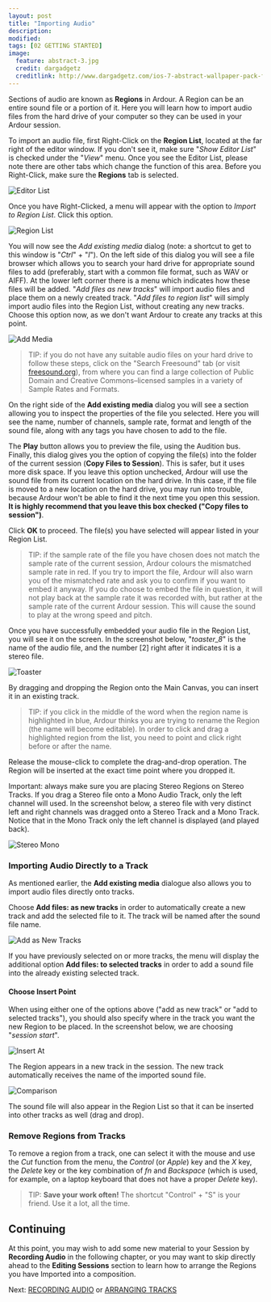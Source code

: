 ```yaml
---
layout: post
title: "Importing Audio"
description:
modified: 
tags: [02 GETTING STARTED]
image:
  feature: abstract-3.jpg
  credit: dargadgetz
  creditlink: http://www.dargadgetz.com/ios-7-abstract-wallpaper-pack-for-iphone-5-and-ipod-touch-retina/
---
```


Sections of audio are known as **Regions** in Ardour. A Region can be an
entire sound file or a portion of it. Here you will learn how to import
audio files from the hard drive of your computer so they can be used in
your Ardour session.

To import an audio file, first Right-Click on the **Region List**,
located at the far right of the editor window. If you don't see it, make
sure "*Show Editor List*" is checked under the "*View*" menu. Once you
see the Editor List, please note there are other tabs which change the
function of this area. Before you Right-Click, make sure the **Regions**
tab is selected.

![Editor List](../images/Ardour3_RegionList_EditorList.png) 

Once you have Right-Clicked, a menu will appear with the option to
*Import to Region List*. Click this option.

![Region List](../images/Ardour_Import_To_Region_List.png) 

You will now see the *Add existing media* dialog (note: a shortcut to
get to this window is "*Ctrl*" + "*I*"). On the left side of this dialog
you will see a file browser which allows you to search your hard drive
for appropriate sound files to add (preferably, start with a common file
format, such as WAV or AIFF). At the lower left corner there is a menu
which indicates how these files will be added. "*Add files as new
tracks*" will import audio files and place them on a newly created
track. "*Add files to region list*" will simply import audio files into
the Region List, without creating any new tracks. Choose this option
now, as we don't want Ardour to create any tracks at this point.

![Add Media](../images/Ardour3_Add_Existing_Media.png) 

> TIP: if you do not have any suitable audio files on your hard drive to
follow these steps, click on the "Search Freesound" tab (or visit
[freesound.org](http://www.freesound.org/)), from where you can find a
large collection of Public Domain and Creative Commons–licensed samples in a variety of
Sample Rates and Formats.

On the right side of the **Add existing media** dialog you will see a
section allowing you to inspect the properties of the file you selected.
Here you will see the name, number of channels, sample rate, format and
length of the sound file, along with any tags you have chosen to add to
the file.

The **Play** button allows you to preview the file, using the Audition
bus. Finally, this dialog gives you the option of copying the file(s)
into the folder of the current session (**Copy Files to Session**). This
is safer, but it uses more disk space. If you leave this option
unchecked, Ardour will use the sound file from its current location on
the hard drive. In this case, if the file is moved to a new location on
the hard drive, you may run into trouble, because Ardour won't be able
to find it the next time you open this session. **It is highly recommend
that you leave this box checked ("Copy files to session")**. 

Click **OK** to proceed. The file(s) you have selected will appear
listed in your Region List.

> TIP: if the sample rate of the file you have chosen does not match the
sample rate of the current session, Ardour colours the mismatched sample
rate in red. If you try to import the file, Ardour will also warn you of
the mismatched rate and ask you to confirm if you want to embed it
anyway. If you do choose to embed the file in question, it will not play
back at the sample rate it was recorded with, but rather at the sample
rate of the current Ardour session. This will cause the sound to play at
the wrong speed and pitch.

Once you have successfully embedded your audio file in the Region List,
you will see it on the screen. In the screenshot below, "*toaster\_8*"
is the name of the audio file, and the number \[2\] right after it
indicates it is a stereo file. 

![Toaster](../images/Ardour3_RegionListToaster.png) 

By dragging and dropping the Region onto the Main Canvas, you can insert
it in an existing track.

> TIP: if you click in the middle of the
word when the region name is highlighted in blue, Ardour thinks you are trying to rename the Region (the name will
become editable). In order to click and drag a highlighted region from the list, you need to point and
click right before or after the name. 

Release the mouse-click to complete the drag-and-drop operation. The
Region will be inserted at the exact time point where you dropped it.

Important: always make sure you are placing Stereo Regions on Stereo
Tracks. If you drag a Stereo file onto a Mono Audio Track, only the left
channel will used. In the screenshot below, a stereo file with very
distinct left and right channels was dragged onto a Stereo Track and a
Mono Track. Notice that in the Mono Track only the left channel is
displayed (and played back).  

![Stereo Mono](../images/Ardour3_StereoMonoComparison.png) 


### Importing Audio Directly to a Track

As mentioned earlier, the **Add existing media** dialogue also allows you
to import audio files directly onto tracks.

Choose **Add files: as new tracks** in order to automatically create
a new track and add the selected file to it. The track will be named
after the sound file name. 

![Add as New Tracks](../images/Ardour3_Add_As_New_Track.png) 

If you have previously selected on or more tracks, the menu will display the
additional option **Add files: to selected tracks** in order to add a sound
file into the already existing selected track. 

#### Choose Insert Point

When using either one of the options above ("add as new track" or "add to selected tracks"),
you should also specify where in the track you want the
new Region to be placed. In the screenshot below, we are choosing
"*session start*".

![Insert At](../images/Ardour3_Insert_At.png) 

The Region appears in a new track in the session. The new track
automatically receives the name of the imported sound file.

![Comparison](../images/Ardour3_StereoLRComparison.png) 

The sound file will also appear in the Region List so that it can be
inserted into other tracks as well (drag and drop).

### Remove Regions from Tracks

To remove a region from a track, one can select it with the mouse and
use the *Cut* function from the menu, the *Control* (or *Apple*) key and
the *X* key, the *Delete* key or the key combination of *fn* and
*Backspace* (which is used, for example, on a laptop keyboard that does
not have a proper *Delete* key).

> TIP: **Save your work often!** The shortcut "Control" + "S" is your friend. Use it a lot, all the time.

Continuing
----------

At this point, you may wish to add some new material to your Session by
**Recording Audio** in the following chapter, or you may want to skip
directly ahead to the **Editing Sessions** section to learn how to
arrange the Regions you have Imported into a composition.

Next: [RECORDING AUDIO](../recording-audio) or [ARRANGING TRACKS](../arranging-tracks)
